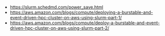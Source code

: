
* https://slurm.schedmd.com/power_save.html
* https://aws.amazon.com/blogs/compute/deploying-a-burstable-and-event-driven-hpc-cluster-on-aws-using-slurm-part-1/
* https://aws.amazon.com/blogs/compute/deploy-a-burstable-and-event-driven-hpc-cluster-on-aws-using-slurm-part-2/
